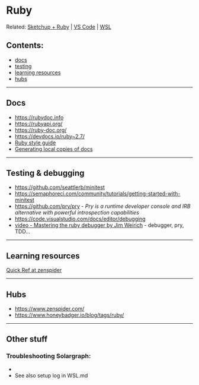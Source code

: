 # Ruby

Related: [Sketchup + Ruby](sketchup_ruby.md) | [VS Code](vscode.md) | [WSL](wsl.md) 

## Contents: <!-- omit in toc -->

+ [docs](#docs)
+ [testing](#testing)
+ [learning resources](#learning-resources)
+ [hubs](#hubs)

----------------------
## Docs

- https://rubydoc.info
- https://rubyapi.org/
- https://ruby-doc.org/
- https://devdocs.io/ruby~2.7/
- [Ruby style guide]
- [Generating local copies of docs](https://gnuu.org/2010/10/13/local-copies-of-documentation/)

----------------------
## Testing & debugging
- https://github.com/seattlerb/minitest
- https://semaphoreci.com/community/tutorials/getting-started-with-minitest
- https://github.com/pry/pry - *Pry is a runtime developer console and IRB alternative with powerful introspection capabilities*
- https://code.visualstudio.com/docs/editor/debugging
- [video - Mastering the ruby debugger by Jim Weirich](https://www.youtube.com/watch?v=GwgF8GcynV0) - debugger, pry, TDD...

----------------------
## Learning resources

[Quick Ref at zenspider](https://www.zenspider.com/ruby/quickref.html)

----------------------
## Hubs

- https://www.zenspider.com/
- https://www.honeybadger.io/blog/tags/ruby/

----------------------
## Other stuff

### Troubleshooting Solargraph:
- 
- See also setup log in WSL.md


<!-- Links ----------->

[Ruby style guide]:https://github.com/github/rubocop-github